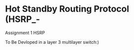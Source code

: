 # Hot Standby Routing Protocol (HSRP_-
Assignment 1 HSRP 

To Be Devloped in a layer 3 multilayer switch:)
